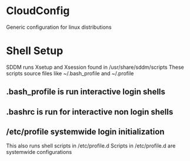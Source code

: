 # CloudConfig
Generic configuration for linux distributions


# Shell Setup
SDDM runs Xsetup and Xsession found in /usr/share/sddm/scripts
These scripts source files like ~/.bash_profile and ~/.profile

## .bash_profile is run interactive login shells
## .bashrc is run for interactive non login shells
## /etc/profile systemwide login initialization
This also runs shell scripts in /etc/profile.d
Scripts in /etc/profile.d are systemwide configurations
